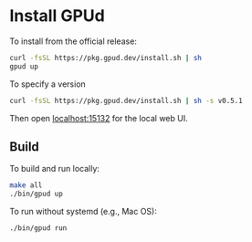 # Install GPUd

To install from the official release:

```bash
curl -fsSL https://pkg.gpud.dev/install.sh | sh
gpud up
```

To specify a version

```bash
curl -fsSL https://pkg.gpud.dev/install.sh | sh -s v0.5.1
```

Then open [localhost:15132](https://localhost:15132) for the local web UI.

## Build

To build and run locally:

```bash
make all
./bin/gpud up
```

To run without systemd (e.g., Mac OS):

```bash
./bin/gpud run
```

